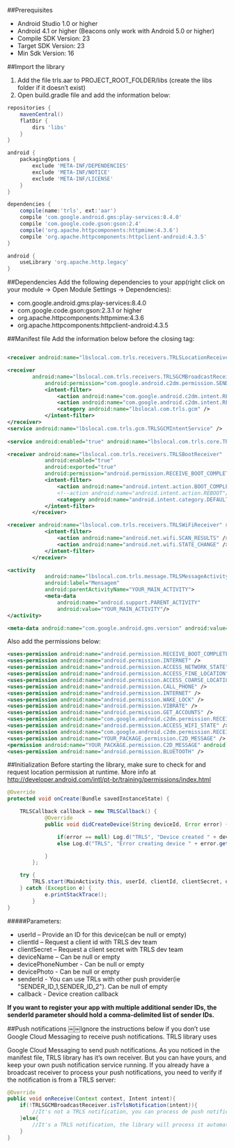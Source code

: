 ##Prerequisites
- Android Studio 1.0 or higher
- Android 4.1 or higher (Beacons only work with Android 5.0 or higher)
- Compile SDK Version: 23
- Target SDK Version: 23
- Min Sdk Version: 16

##Import the library
1. Add the file trls.aar to PROJECT_ROOT_FOLDER/libs (create the libs folder if it doesn’t exist)
2. Open build.gradle file and add the information below:
```gradle
repositories {
	mavenCentral()
	flatDir {
		dirs 'libs'
	} 
}

android {
    packagingOptions {
        exclude 'META-INF/DEPENDENCIES'
        exclude 'META-INF/NOTICE'
        exclude 'META-INF/LICENSE'
    }
}

dependencies {
    compile(name:'trls', ext:'aar')
    compile 'com.google.android.gms:play-services:8.4.0'
    compile 'com.google.code.gson:gson:2.4'
    compile('org.apache.httpcomponents:httpmime:4.3.6')
    compile 'org.apache.httpcomponents:httpclient-android:4.3.5'
}

android {
    useLibrary 'org.apache.http.legacy'
}

```

##Dependencies
Add the following dependencies to your app(right click on your module -> Open Module Settings -> Dependencies):
- com.google.android.gms:play-services:8.4.0
- com.google.code.gson:gson:2.3.1 or higher
- org.apache.httpcomponents:httpmime:4.3.6
- org.apache.httpcomponents:httpclient-android:4.3.5

##Manifest file
Add the information below before the closing </application> tag:
```xml

<receiver android:name="lbslocal.com.trls.receivers.TRLSLocationReceiver" />

<receiver 
	    android:name="lbslocal.com.trls.receivers.TRLSGCMBroadcastReceiver"
            android:permission="com.google.android.c2dm.permission.SEND" >
            <intent-filter>
                <action android:name="com.google.android.c2dm.intent.RECEIVE" />
                <action android:name="com.google.android.c2dm.intent.REGISTRATION" />
                <category android:name="lbslocal.com.trls.gcm" />
            </intent-filter>
</receiver>
<service android:name="lbslocal.com.trls.gcm.TRLSGCMIntentService" />
		
<service android:enabled="true" android:name="lbslocal.com.trls.core.TRLSService"/>

<receiver android:name="lbslocal.com.trls.receivers.TRLSBootReceiver"
            android:enabled="true"
            android:exported="true"
            android:permission="android.permission.RECEIVE_BOOT_COMPLETED">
            <intent-filter>
                <action android:name="android.intent.action.BOOT_COMPLETED"/>
                <!--action android:name="android.intent.action.REBOOT"/-->
                <category android:name="android.intent.category.DEFAULT" />
            </intent-filter>
        </receiver>

<receiver android:name="lbslocal.com.trls.receivers.TRLSWiFiReceiver" >
            <intent-filter>
                <action android:name="android.net.wifi.SCAN_RESULTS" />
                <action android:name="android.net.wifi.STATE_CHANGE" />
            </intent-filter>
        </receiver>

<activity
            android:name="lbslocal.com.trls.message.TRLSMessageActivity"
            android:label="Mensagem"
            android:parentActivityName="YOUR_MAIN_ACTIVITY">
            <meta-data
                android:name="android.support.PARENT_ACTIVITY"
                android:value="YOUR_MAIN_ACTIVITY"/>
</activity>

<meta-data android:name="com.google.android.gms.version" android:value="@integer/google_play_services_version" />
```
Also add the permissions below:
```xml
<uses-permission android:name="android.permission.RECEIVE_BOOT_COMPLETED" />
<uses-permission android:name="android.permission.INTERNET" />
<uses-permission android:name="android.permission.ACCESS_NETWORK_STATE" />
<uses-permission android:name="android.permission.ACCESS_FINE_LOCATION" />
<uses-permission android:name="android.permission.ACCESS_COARSE_LOCATION" />
<uses-permission android:name="android.permission.CALL_PHONE" />
<uses-permission android:name="android.permission.INTERNET" />
<uses-permission android:name="android.permission.WAKE_LOCK" />
<uses-permission android:name="android.permission.VIBRATE" />
<uses-permission android:name="android.permission.GET_ACCOUNTS" />
<uses-permission android:name="com.google.android.c2dm.permission.RECEIVE" />
<uses-permission android:name="android.permission.ACCESS_WIFI_STATE" />
<uses-permission android:name="com.google.android.c2dm.permission.RECEIVE" />
<uses-permission android:name="YOUR_PACKAGE.permission.C2D_MESSAGE" />
<permission android:name="YOUR_PACKAGE.permission.C2D_MESSAGE" android:protectionLevel="signature" />
<uses-permission android:name="android.permission.BLUETOOTH" />
```

##Initialization
Before starting the library, make sure to check for and request location permission at runtime. More info at http://developer.android.com/intl/pt-br/training/permissions/index.html
```java
@Override
protected void onCreate(Bundle savedInstanceState) {

	TRLSCallback callback = new TRLSCallback() {
            @Override
            public void didCreateDevice(String deviceId, Error error) {

                if(error == null) Log.d("TRLS", "Device created " + deviceId);
                else Log.d("TRLS", "Error creating device " + error.getMessage());

            }
        };

	try {
		TRLS.start(MainActivity.this, userId, clientId, clientSecret, deviceName, devicePhoneNumber, devicePhoto, senderId, callback);
	} catch (Exception e) {
            e.printStackTrace();
        }
}
```

#####Parameters:
- userId – Provide an ID for this device(can be null or empty) 
- clientId – Request a client id with TRLS dev team
- clientSecret – Request a client secret with TRLS dev team 
- deviceName – Can be null or empty
- devicePhoneNumber - Can be null or empty
- devicePhoto - Can be null or empty
- senderId - You can use TRLs with other push provider(ie "SENDER_ID_1,SENDER_ID_2"). Can be null of empty
- callback - Device creation callback 

**If you want to register your app with multiple additional sender IDs, the senderId parameter should hold a comma-delimited list of sender IDs.**

##Push notifications
￼￼Ignore the instructions below if you don’t use Google Cloud Messaging to receive push notifications. TRLS library uses 

Google Cloud Messaging to send push notifications. As you noticed in the manifest file, TRLS library has it’s own receiver. But you can have yours, and keep your own push notification service running. If you already have a broadcast receiver to process your push notifications, you need to verify if the notification is from a TRLS server:

```java
@Override
public void onReceive(Context context, Intent intent){
	if(!TRLSGCMBroadcastReceiver.isTrlsNotification(intent)){
		//It's not a TRLS notification, you can process de push notification
	}else{
		//It's a TRLS notification, the library will process it automatically;
	} 
}
```
